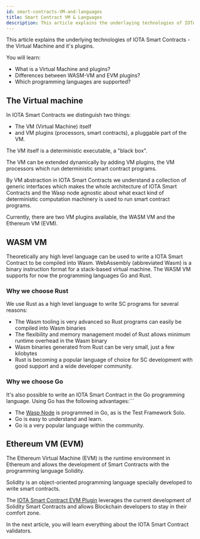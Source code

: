 ```yaml
---
id: smart-contracts-VM-and-languages
title: Smart Contract VM & Languages
description: This article explains the underlaying technologies of IOTA Smart Contracts - the Virtual Machine and it's plugins.
---
```


This article explains the underlying technologies of IOTA Smart Contracts - the Virtual Machine and it's plugins.

You will learn:

- What is a Virtual Machine and plugins?
- Differences between WASM-VM and EVM plugins?
- Which programming languages are supported?

## The Virtual machine

In IOTA Smart Contracts we distinguish two things:

- The VM (Virtual Machine) itself
- and VM plugins (processors, smart contracts), a pluggable part of the VM.

The VM itself is a deterministic executable, a "black box".

The VM can be extended dynamically by adding VM plugins, the VM processors which run deterministic smart contract programs.

By VM abstraction in IOTA Smart Contracts we understand a collection of generic interfaces which makes the whole architecture of IOTA Smart Contracts and the Wasp node agnostic about what exact kind of deterministic computation machinery is used to run smart contract programs.

Currently, there are two VM plugins available, the WASM VM and the Ethereum VM (EVM).

## WASM VM

Theoretically any high level language can be used to write a IOTA Smart Contract to be compiled into Wasm. WebAssembly (abbreviated Wasm) is a binary instruction format for a stack-based virtual machine. The WASM VM supports for now the programming languages Go and Rust.

### Why we choose Rust

We use Rust as a high level language to write SC programs for several reasons:

- The Wasm tooling is very advanced so Rust programs can easily be compiled into Wasm binaries
- The flexibility and memory management model of Rust allows minimum runtime overhead in the Wasm binary
- Wasm binaries generated from Rust can be very small, just a few kilobytes
- Rust is becoming a popular language of choice for SC development with good support and a wide developer community.

### Why we choose Go

It's also possible to write an IOTA Smart Contract in the Go programming language.  Using Go has the following advantages:```

- The [Wasp Node](https://wiki.iota.org/wasp/overview) is programmed in Go, as is the Test Framework Solo.
- Go is easy to understand and learn.
- Go is a very popular language within the community.

## Ethereum VM (EVM)

The Ethereum Virtual Machine (EVM) is the runtime environment in Ethereum and allows the development of Smart Contracts with the programming language Solidity.

Solidity is an object-oriented programming language specially developed to write smart contracts.

The [IOTA Smart Contract EVM Plugin](https://wiki.iota.org/wasp/guide/evm/introduction/) leverages the current development of Solidity Smart Contracts and allows Blockchain developers to stay in their comfort zone.

In the next article, you will learn everything about the IOTA Smart Contract validators.
